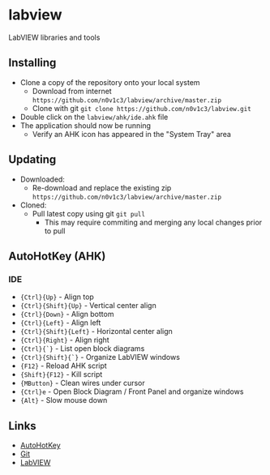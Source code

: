# labview
LabVIEW libraries and tools

## Installing
- Clone a copy of the repository onto your local system
  - Download from internet `https://github.com/n0v1c3/labview/archive/master.zip`
  - Clone with git `git clone https://github.com/n0v1c3/labview.git`
- Double click on the `labview/ahk/ide.ahk` file
- The application should now be running
  - Verify an AHK icon has appeared in the "System Tray" area

## Updating
- Downloaded:
  - Re-download and replace the existing zip `https://github.com/n0v1c3/labview/archive/master.zip`
- Cloned:
  - Pull latest copy using git `git pull`
    - This may require commiting and merging any local changes prior to pull

## AutoHotKey (AHK)
### IDE
- `{Ctrl}{Up}` - Align top
- `{Ctrl}{Shift}{Up}` - Vertical center align
- `{Ctrl}{Down}` - Align bottom
- `{Ctrl}{Left}` - Align left
- `{Ctrl}{Shift}{Left}` - Horizontal center align
- `{Ctrl}{Right}` - Align right
- ``{Ctrl}{`}`` - List open block diagrams
- ``{Ctrl}{Shift}{`}`` - Organize LabVIEW windows
- `{F12}` - Reload AHK script
- `{Shift}{F12}` - Kill script
- `{MButton}` - Clean wires under cursor
- `{Ctrl}e` - Open Block Diagram / Front Panel and organize windows
- `{Alt}` - Slow mouse down

## Links
- [AutoHotKey](https://autohotkey.com/docs/AutoHotkey.htm)
- [Git](https://git-scm.com/)
- [LabVIEW](http://www.ni.com/en-ca/shop/labview.html)
